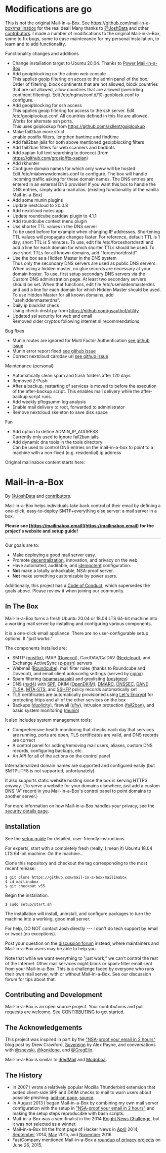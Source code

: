 Modifications are go
====================

This is not the original Mail-in-a-Box. See https://github.com/mail-in-a-box/mailinabox for the real deal! Many thanks to [@JoshData](https://github.com/JoshData) and other  [contributors](https://github.com/mail-in-a-box/mailinabox/graphs/contributors).
I made a number of modifications to the original Mail-in-a-Box, some to fix bugs, some to ease maintenance for my personal installation, to learn and to add functionality. 

Functionality changes and additions
* Change installation target to Ubuntu 20.04. Thanks to [Power Mail-in-a-Box](https://github.com/ddavness/power-mailinabox)
* Add geoipblocking on the admin web console  
  This applies geoip filtering on acces to the admin panel of the box. Order of filtering: block continents that are not allowed, block countries that are not allowed, allow countries that are allowed (overriding continent filtering). Edit /etc/nginx/conf.d/10-geoblock.conf to configure.
* Add geoipblocking for ssh access  
  This applies geoip filtering for access to the ssh server. Edit /etc/geoiplookup.conf. All countries defined in this file are allowed. Works for alternate ssh ports.  
  This uses goiplookup from https://github.com/axllent/goiplookup
* Make fail2ban more strict  
  enable postfix filters, lengthen bantime and findtime
* Add fail2ban jails for both above mentioned geoipblocking filters
* Add fail2ban filters for web scanners and badbots
* Add xapian full text searching to dovecot (from https://github.com/grosjo/fts-xapian)
* Add rkhunter
* Configure domain names for which only www will be hosted  
  Edit /etc/miabwwwdomains.conf to configure. The box will handle incoming traffic asking for these domain names. The DNS entries are entered in an external DNS provider! If you want this box to handle the DNS entries, simply add a mail alias. (existing functionality of the vanilla Mail-in-a-Box)
* Add some munin plugins
* Update nextcloud to 20.0.8
* Add nextcloud notes app
* Update roundcube carddav plugin to 4.1.1
* Add roundcube context menu plugin
* Use shorter TTL values in the DNS server  
  To be used before for example when changing IP addresses. Shortening TTL values will propagate changes faster. For reference, default TTL is 1 day, short TTL is 5 minutes. To use, edit file /etc/forceshortdnsttl and add a line for each domain for which shorter TTLs should be used. To use short TTLs for all known domains, add "forceshortdnsttl"
* Use the box as a Hidden Master in the DNS system  
  Thus only the secondary DNS servers are used as public DNS servers. When using a hidden master, no glue records are necessary at your domain hoster. To use, first setup secondary DNS servers via the Custom DNS administration page. At least two secondary servers should be set. When that functions, edit file /etc/usehiddenmasterdns and add a line for each domain for which Hidden Master should be used. To use Hidden Master for all known domains, add "usehiddenmasterdns".
* Daily ip blacklist check  
  Using check-dnsbl.py from https://github.com/gsauthof/utility
* Updated ssl security for web and email  
  Removed older cryptos following internet.nl recommendations

Bug fixes
* Munin routes are ignored for Multi Factor Authentication [see github issue](https://github.com/mail-in-a-box/mailinabox/issues/1865)
* Munin error report fixed [see github issue](https://github.com/mail-in-a-box/mailinabox/issues/1555)
* Correct nextcloud carddav url [see github issue](https://github.com/mail-in-a-box/mailinabox/issues/1918)

Maintenance (personal)
* Automatically clean spam and trash folders after 120 days
* Removed Z-Push
* After a backup, restarting of services is moved to before the execution of the after-backup script. This enables mail delivery while the after-backup script runs.
* Add weekly pflogsumm log analysis
* Enable mail delivery to root, forwarded to administrator
* Remove nextcloud skeleton to save disk space

Fun
* Add option to define ADMIN_IP_ADDRESS  
  Currently only used to ignore fail2ban jails
* Add dynamic dns tools in the tools directory  
  Can be used to control DNS entries on the mail-in-a-box to point to a machine with a non-fixed (e.g. residential) ip address

Original mailinabox content starts here:

Mail-in-a-Box
=============

By [@JoshData](https://github.com/JoshData) and [contributors](https://github.com/mail-in-a-box/mailinabox/graphs/contributors).

Mail-in-a-Box helps individuals take back control of their email by defining a one-click, easy-to-deploy SMTP+everything else server: a mail server in a box.

**Please see [https://mailinabox.email](https://mailinabox.email) for the project's website and setup guide!**

* * *

Our goals are to:

* Make deploying a good mail server easy.
* Promote [decentralization](http://redecentralize.org/), innovation, and privacy on the web.
* Have automated, auditable, and [idempotent](https://web.archive.org/web/20190518072631/https://sharknet.us/2014/02/01/automated-configuration-management-challenges-with-idempotency/) configuration.
* **Not** make a totally unhackable, NSA-proof server.
* **Not** make something customizable by power users.

Additionally, this project has a [Code of Conduct](CODE_OF_CONDUCT.md), which supersedes the goals above. Please review it when joining our community.


In The Box
----------

Mail-in-a-Box turns a fresh Ubuntu 20.04 or 18.04 LTS 64-bit machine into a working mail server by installing and configuring various components.

It is a one-click email appliance. There are no user-configurable setup options. It "just works."

The components installed are:

* SMTP ([postfix](http://www.postfix.org/)), IMAP ([Dovecot](http://dovecot.org/)), CardDAV/CalDAV ([Nextcloud](https://nextcloud.com/)), and Exchange ActiveSync ([z-push](http://z-push.org/)) servers
* Webmail ([Roundcube](http://roundcube.net/)), mail filter rules (thanks to Roundcube and Dovecot), and email client autoconfig settings (served by [nginx](http://nginx.org/))
* Spam filtering ([spamassassin](https://spamassassin.apache.org/)) and greylisting ([postgrey](http://postgrey.schweikert.ch/))
* DNS ([nsd4](https://www.nlnetlabs.nl/projects/nsd/)) with [SPF](https://en.wikipedia.org/wiki/Sender_Policy_Framework), DKIM ([OpenDKIM](http://www.opendkim.org/)), [DMARC](https://en.wikipedia.org/wiki/DMARC), [DNSSEC](https://en.wikipedia.org/wiki/DNSSEC), [DANE TLSA](https://en.wikipedia.org/wiki/DNS-based_Authentication_of_Named_Entities), [MTA-STS](https://tools.ietf.org/html/rfc8461), and [SSHFP](https://tools.ietf.org/html/rfc4255) policy records automatically set
* TLS certificates are automatically provisioned using [Let's Encrypt](https://letsencrypt.org/) for protecting https and all of the other services on the box
* Backups ([duplicity](http://duplicity.nongnu.org/)), firewall ([ufw](https://launchpad.net/ufw)), intrusion protection ([fail2ban](http://www.fail2ban.org/wiki/index.php/Main_Page)), and basic system monitoring ([munin](http://munin-monitoring.org/))

It also includes system management tools:

* Comprehensive health monitoring that checks each day that services are running, ports are open, TLS certificates are valid, and DNS records are correct
* A control panel for adding/removing mail users, aliases, custom DNS records, configuring backups, etc.
* An API for all of the actions on the control panel

Internationalized domain names are supported and configured easily (but SMTPUTF8 is not supported, unfortunately).

It also supports static website hosting since the box is serving HTTPS anyway. (To serve a website for your domains elsewhere, just add a custom DNS "A" record in you Mail-in-a-Box's control panel to point domains to another server.)

For more information on how Mail-in-a-Box handles your privacy, see the [security details page](security.md).


Installation
------------

See the [setup guide](https://mailinabox.email/guide.html) for detailed, user-friendly instructions.

For experts, start with a completely fresh (really, I mean it) Ubuntu 18.04 LTS 64-bit machine. On the machine...

Clone this repository and checkout the tag corresponding to the most recent release:

	$ git clone https://github.com/mail-in-a-box/mailinabox
	$ cd mailinabox
	$ git checkout v55

Begin the installation.

	$ sudo setup/start.sh

The installation will install, uninstall, and configure packages to turn the machine into a working, good mail server.

For help, DO NOT contact Josh directly --- I don't do tech support by email or tweet (no exceptions).

Post your question on the [discussion forum](https://discourse.mailinabox.email/) instead, where maintainers and Mail-in-a-Box users may be able to help you.

Note that while we want everything to "just work," we can't control the rest of the Internet. Other mail services might block or spam-filter email sent from your Mail-in-a-Box.
This is a challenge faced by everyone who runs their own mail server, with or without Mail-in-a-Box. See our discussion forum for tips about that.


Contributing and Development
----------------------------

Mail-in-a-Box is an open source project. Your contributions and pull requests are welcome. See [CONTRIBUTING](CONTRIBUTING.md) to get started. 


The Acknowledgements
--------------------

This project was inspired in part by the ["NSA-proof your email in 2 hours"](http://sealedabstract.com/code/nsa-proof-your-e-mail-in-2-hours/) blog post by Drew Crawford, [Sovereign](https://github.com/sovereign/sovereign) by Alex Payne, and conversations with <a href="https://twitter.com/shevski" target="_blank">@shevski</a>, <a href="https://github.com/konklone" target="_blank">@konklone</a>, and <a href="https://github.com/gregelin" target="_blank">@GregElin</a>.

Mail-in-a-Box is similar to [iRedMail](http://www.iredmail.org/) and [Modoboa](https://github.com/tonioo/modoboa).


The History
-----------

* In 2007 I wrote a relatively popular Mozilla Thunderbird extension that added client-side SPF and DKIM checks to mail to warn users about possible phishing: [add-on page](https://addons.mozilla.org/en-us/thunderbird/addon/sender-verification-anti-phish/), [source](https://github.com/JoshData/thunderbird-spf).
* In August 2013 I began Mail-in-a-Box by combining my own mail server configuration with the setup in ["NSA-proof your email in 2 hours"](http://sealedabstract.com/code/nsa-proof-your-e-mail-in-2-hours/) and making the setup steps reproducible with bash scripts.
* Mail-in-a-Box was a semifinalist in the 2014 [Knight News Challenge](https://www.newschallenge.org/challenge/2014/submissions/mail-in-a-box), but it was not selected as a winner.
* Mail-in-a-Box hit the front page of Hacker News in [April](https://news.ycombinator.com/item?id=7634514) 2014, [September](https://news.ycombinator.com/item?id=8276171) 2014, [May](https://news.ycombinator.com/item?id=9624267) 2015, and [November](https://news.ycombinator.com/item?id=13050500) 2016.
* FastCompany mentioned Mail-in-a-Box a [roundup of privacy projects](http://www.fastcompany.com/3047645/your-own-private-cloud) on June 26, 2015.
